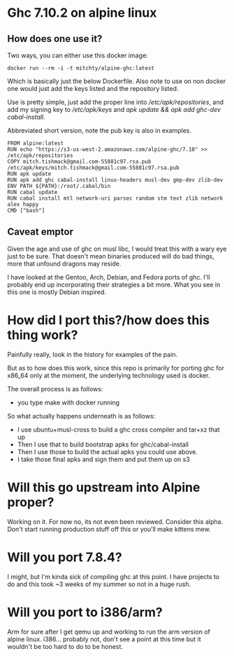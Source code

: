 # Ghc 7.10.2 on alpine linux

## How does one use it?

Two ways, you can either use this docker image:

```
docker run --rm -i -t mitchty/alpine-ghc:latest
```

Which is basically just the below Dockerfile. Also note to use on non docker one would just add the keys listed and the repository listed.

Use is pretty simple, just add the proper line into */etc/apk/repositories*, and add my signing key to */etc/apk/keys* and *apk update && apk add ghc-dev cabal-install*.

Abbreviated short version, note the pub key is also in examples.

```
FROM alpine:latest
RUN echo "https://s3-us-west-2.amazonaws.com/alpine-ghc/7.10" >> /etc/apk/repositories
COPY mitch.tishmack@gmail.com-55881c97.rsa.pub /etc/apk/keys/mitch.tishmack@gmail.com-55881c97.rsa.pub
RUN apk update
RUN apk add ghc cabal-install linux-headers musl-dev gmp-dev zlib-dev
ENV PATH ${PATH}:/root/.cabal/bin
RUN cabal update
RUN cabal install mtl network-uri parsec random stm text zlib network alex happy
CMD ["bash"]
```

## Caveat emptor

Given the age and use of ghc on musl libc, I would treat this with a wary eye just to be sure. That doesn't mean binaries produced will do bad things, more that unfound dragons may reside.

I have looked at the Gentoo, Arch, Debian, and Fedora ports of ghc. I'll probably end up incorporating their strategies a bit more. What you see in this one is mostly Debian inspired.

# How did I port this?/how does this thing work?

Painfully really, look in the history for examples of the pain.

But as to how does this work, since this repo is primarily for porting ghc for x86_64 only at the moment, the underlying technology used is docker.

The overall process is as follows:
- you type make with docker running

So what actually happens underneath is as follows:
- I use ubuntu+musl-cross to build a ghc cross compiler and tar+xz that up
- Then I use that to build bootstrap apks for ghc/cabal-install
- Then I use those to build the actual apks you could use above.
- I take those final apks and sign them and put them up on s3

# Will this go upstream into Alpine proper?

Working on it. For now no, its not even been reviewed. Consider this alpha. Don't start running production stuff off this or you'll make kittens mew.

# Will you port 7.8.4?

I might, but I'm kinda sick of compiling ghc at this point. I have projects to do and this took ~3 weeks of my summer so not in a huge rush.

# Will you port to i386/arm?

Arm for sure after I get qemu up and working to run the arm version of alpine linux. i386... probably not, don't see a point at this time but it wouldn't be too hard to do to be honest.
